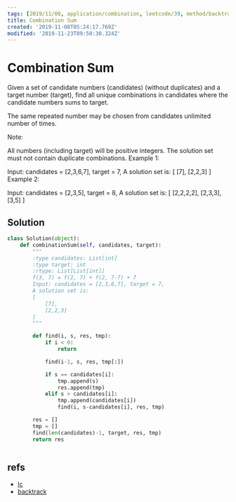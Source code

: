 ```yaml
---
tags: [2019/11/08, application/combination, leetcode/39, method/backtrack]
title: Combination Sum
created: '2019-11-08T05:24:17.769Z'
modified: '2019-11-23T09:50:30.324Z'
---
```


# Combination Sum

Given a set of candidate numbers (candidates) (without duplicates) and a target number (target), find all unique combinations in candidates where the candidate numbers sums to target.

The same repeated number may be chosen from candidates unlimited number of times.

Note:

All numbers (including target) will be positive integers.
The solution set must not contain duplicate combinations.
Example 1:

Input: candidates = [2,3,6,7], target = 7,
A solution set is:
[
  [7],
  [2,2,3]
]
Example 2:

Input: candidates = [2,3,5], target = 8,
A solution set is:
[
  [2,2,2,2],
  [2,3,3],
  [3,5]
]

## Solution

```python
class Solution(object):
    def combinationSum(self, candidates, target):
        """
        :type candidates: List[int]
        :type target: int
        :rtype: List[List[int]]
        f(3, 7) = f(2, 7) + f(2, 7-7) + 7
        Input: candidates = [2,3,6,7], target = 7,
        A solution set is:
        [
            [7],
            [2,2,3]
        ]
        """

        def find(i, s, res, tmp):
            if i < 0:
                return

            find(i-1, s, res, tmp[:])

            if s == candidates[i]:
                tmp.append(s)
                res.append(tmp)
            elif s > candidates[i]:
                tmp.append(candidates[i])
                find(i, s-candidates[i], res, tmp)

        res = []
        tmp = []
        find(len(candidates)-1, target, res, tmp)
        return res



```


## refs

* [lc](https://leetcode.com/problems/combination-sum/)
* [backtrack](https://leetcode.com/problems/combination-sum/discuss/16502/A-general-approach-to-backtracking-questions-in-Java-(Subsets-Permutations-Combination-Sum-Palindrome-Partitioning))
